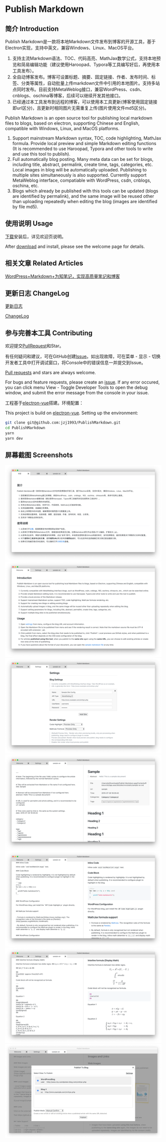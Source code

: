 # Publish Markdown

## 简介 Introduction

Publish Markdown是一款将本地Markdown文件发布到博客的开源工具，基于Electron实现，支持中英文，兼容Windows、Linux、MacOS平台。

1. 支持主流Markdown语法、TOC、代码高亮、MathJax数学公式，支持本地预览和简易编辑功能（建议使用Haroopad、Typora等工具编写好后，再使用本工具发布）。
1. 全自动博客发布。博客可设置标题、摘要、固定链接、作者、发布时间、标签、分类等属性，自动批量上传markdown文件中引用的本地图片。支持多站点同时发布。目前支持MetaWeblog接口，兼容WordPress、csdn、cnblogs、oschina等博客，后续可以继续开发其他接口。
1. 已经通过本工具发布到远程的博客，可以使用本工具更新(博客使用固定链接即url区分)，且更新时相同图片无需重复上传(图片使用文件md5区分)。


Publish Markdown is an open source tool for publishing local markdown files to blogs, based on electron, supporting Chinese and English, compatible with Windows, Linux, and MacOS platforms.

1. Support mainstream Markdown syntax, TOC, code highlighting, MathJax formula. Provide local preview and simple Markdown editing functions (It is recommended to use Haroopad, Typora and other tools to write and use this tool to publish).
1. Full automatically blog posting. Many meta data can be set for blogs, including title, abstract, permalink, create time, tags, categories, etc. Local images in blog will be automatically uploaded. Publishing to multiple sites simultaneously is also supported. Currently support MetaWeblog interface, compatiable with WordPress, csdn, cnblogs, oschina, etc.
1. Blogs which already be published with this tools can be updated (blogs are identified by permalink), and the same image will be reused other than uploading repeatedly when editing the blog (images are identified by file md5).


## 使用说明 Usage

[下载](https://github.com/jzj1993/PublishMarkdown/releases)安装后，详见欢迎页说明。

After [download](https://github.com/jzj1993/PublishMarkdown/releases) and install, please see the welcome page for details.


## 相关文章 Related Articles

[WordPress+Markdown+为知笔记，实现高质量笔记和博客](http://www.paincker.com/wp-markdown-wiz-blog)


## 更新日志 ChangeLog

[更新日志](docs/CHANGELOG.md)

[ChangeLog](docs/CHANGELOG.md)


## 参与完善本工具 Contributing

欢迎提交[PullRequest](https://github.com/jzj1993/PublishMarkdown/pulls)和Star。

有任何疑问和建议，可在GitHub创建[Issue](https://github.com/jzj1993/PublishMarkdown/issues)。如出现故障，可在菜单 - 显示 - 切换开发者工具中打开调试窗口，将Console中的错误信息一并提交到Issue。

[Pull requests](https://github.com/jzj1993/PublishMarkdown/pulls) and stars are always welcome.

For bugs and feature requests, please create an [issue](https://github.com/jzj1993/PublishMarkdown/issues). If any error occured, you can click menu View - Toggle Developer Tools to open the debug window, and submit the error message from the console in your issue.


工程基于[electron-vue](https://github.com/SimulatedGREG/electron-vue)搭建。环境配置：

This project is build on [electron-vue](https://github.com/SimulatedGREG/electron-vue). Setting up the environment:

```bash
git clone git@github.com:jzj1993/PublishMarkdown.git
cd PublishMarkdown
yarn
yarn dev
```


## 屏幕截图 Screenshots

![](docs/screenshot-1.png)
![](docs/screenshot-2.png)
![](docs/screenshot-3.png)
![](docs/screenshot-4.png)
![](docs/screenshot-5.png)
![](docs/screenshot-6.png)
![](docs/screenshot-7.png)
